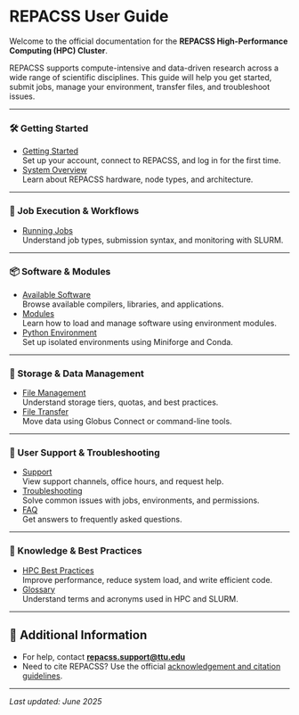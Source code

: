 # REPACSS User Guide

Welcome to the official documentation for the **REPACSS High-Performance Computing (HPC) Cluster**.

REPACSS supports compute-intensive and data-driven research across a wide range of scientific disciplines. This guide will help you get started, submit jobs, manage your environment, transfer files, and troubleshoot issues.

---

### 🛠 Getting Started
- [Getting Started](getting-started.md)  
  Set up your account, connect to REPACSS, and log in for the first time.
- [System Overview](system-overview.md)  
  Learn about REPACSS hardware, node types, and architecture.

---

### 🚀 Job Execution & Workflows
- [Running Jobs](running-jobs.md)  
  Understand job types, submission syntax, and monitoring with SLURM.

---

### 📦 Software & Modules
- [Available Software](software.md)  
  Browse available compilers, libraries, and applications.
- [Modules](modules.md)  
  Learn how to load and manage software using environment modules.
- [Python Environment](python.md)  
  Set up isolated environments using Miniforge and Conda.

---

### 💾 Storage & Data Management
- [File Management](file-management.md)  
  Understand storage tiers, quotas, and best practices.
- [File Transfer](file-transfer.md)  
  Move data using Globus Connect or command-line tools.

---

### 🧠 User Support & Troubleshooting
- [Support](support.md)  
  View support channels, office hours, and request help.
- [Troubleshooting](troubleshooting.md)  
  Solve common issues with jobs, environments, and permissions.
- [FAQ](faq.md)  
  Get answers to frequently asked questions.

---

### 🧭 Knowledge & Best Practices
- [HPC Best Practices](hpc-best-practices.md)  
  Improve performance, reduce system load, and write efficient code.
- [Glossary](glossary.md)  
  Understand terms and acronyms used in HPC and SLURM.

---

## 🔗 Additional Information
- For help, contact **repacss.support@ttu.edu**
- Need to cite REPACSS? Use the official [acknowledgement and citation guidelines](https://repacss.org/resources/).

---

*Last updated: June 2025*
